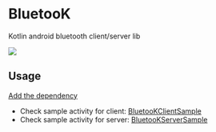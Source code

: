# BluetooK  
Kotlin android bluetooth client/server lib 
  
[![](https://jitpack.io/v/gabrielpbrollo/BluetooK.svg)](https://jitpack.io/#gabrielpbrollo/BluetooK)  
  
## Usage

[Add the dependency](https://jitpack.io/#gabrielpbrollo/BluetooK)
- Check sample activity for client: [BluetooKClientSample](https://github.com/gabrielpbrollo/BluetooK/blob/master/app/src/main/java/br/com/bluetook/BluetooKClientSample.kt)
- Check sample activity for server: [BluetooKServerSample](https://github.com/gabrielpbrollo/BluetooK/blob/master/app/src/main/java/br/com/bluetook/BluetooKServerSample.kt)
